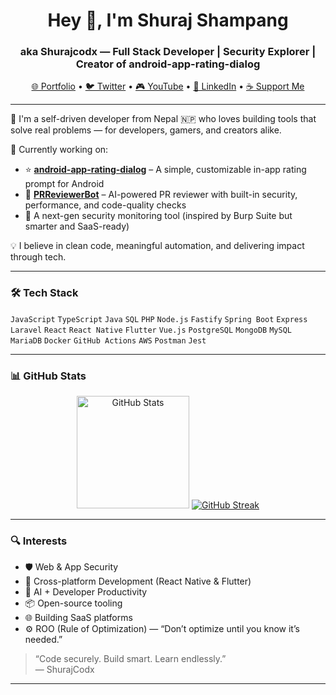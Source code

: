 <h1 align="center">Hey 👋, I'm Shuraj Shampang</h1>
<h3 align="center">aka Shurajcodx — Full Stack Developer | Security Explorer | Creator of android-app-rating-dialog</h3>

<p align="center">
  <a href="https://surajrai.name.np">🌐 Portfolio</a> •
  <a href="https://twitter.com/shurajcodx_">🐦 Twitter</a> •
  <a href="https://www.youtube.com/@SJDrukYT">🎮 YouTube</a> •
  <a href="https://www.linkedin.com/in/shuraj-shampang-9ab602b5/">💼 LinkedIn</a> •
  <a href="https://app.streamersalert.com/donate/shuraj-shampang">☕ Support Me</a>
</p>

---

🧠 I'm a self-driven developer from Nepal 🇳🇵 who loves building tools that solve real problems — for developers, gamers, and creators alike.

🚀 Currently working on:
- ⭐ **[android-app-rating-dialog](https://github.com/shurajcodx/android-app-rating-dialog)** – A simple, customizable in-app rating prompt for Android
- 🤖 **[PRReviewerBot](https://github.com/shurajcodx/PRReviewerBot)** – AI-powered PR reviewer with built-in security, performance, and code-quality checks
- 🔐 A next-gen security monitoring tool (inspired by Burp Suite but smarter and SaaS-ready)

💡 I believe in clean code, meaningful automation, and delivering impact through tech.

---

### 🛠️ Tech Stack
`JavaScript` `TypeScript` `Java` `SQL` `PHP` `Node.js` `Fastify` `Spring Boot` `Express` `Laravel` `React` `React Native` `Flutter` `Vue.js` `PostgreSQL` `MongoDB` `MySQL` `MariaDB` `Docker` `GitHub Actions` `AWS` `Postman` `Jest`

---

### 📊 GitHub Stats

<p align="center">
  <img src="https://github-readme-stats-git-main-shurajcodxs-projects.vercel.app/api?username=shurajcodx&show_icons=true&theme=codeSTACKr&hide_border=true" alt="GitHub Stats" height="180" />
 <a href="https://git.io/streak-stats"><img src="https://github-readme-streak-stats-gold-three.vercel.app?user=shurajcodx&theme=deuteranopia-friendly-theme&hide_border=true&border_radius=10&short_numbers=true" alt="GitHub Streak" /></a>
</p>

---

### 🔍 Interests

- 🛡️ Web & App Security
- 📱 Cross-platform Development (React Native & Flutter)
- 🤖 AI + Developer Productivity
- 📦 Open-source tooling
- 🌐 Building SaaS platforms
- ⚙️ ROO (Rule of Optimization) — “Don’t optimize until you know it’s needed.”

> “Code securely. Build smart. Learn endlessly.”  
> — ShurajCodx

---
